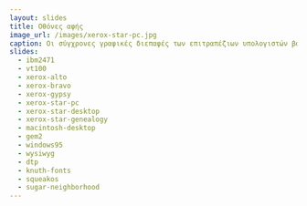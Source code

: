 ```yaml
---
layout: slides
title: Οθόνες αφής 
image_url: /images/xerox-star-pc.jpg
caption: Οι σύγχρονες γραφικές διεπαφές των επιτραπέζιων υπολογιστών βασίζονται στο ερευνητικό έργο του XEROX PARC κατά την δεκαετία του 1970.
slides:
  - ibm2471
  - vt100
  - xerox-alto
  - xerox-bravo
  - xerox-gypsy
  - xerox-star-pc
  - xerox-star-desktop
  - xerox-star-genealogy
  - macintosh-desktop
  - gem2
  - windows95
  - wysiwyg
  - dtp
  - knuth-fonts
  - squeakos
  - sugar-neighborhood
---
```

